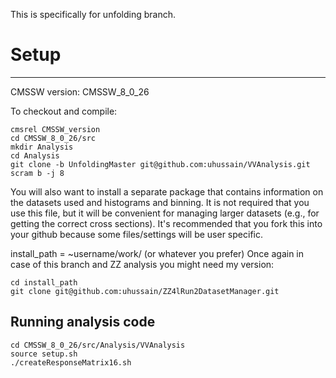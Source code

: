 This is specifically for unfolding branch.
# Setup
-----------
CMSSW version: CMSSW_8_0_26

To checkout and compile:

```console
cmsrel CMSSW_version
cd CMSSW_8_0_26/src
mkdir Analysis
cd Analysis
git clone -b UnfoldingMaster git@github.com:uhussain/VVAnalysis.git
scram b -j 8
```

You will also want to install a separate package that contains information on the datasets used and histograms and binning. It is not required that you use this file, but it will be convenient for managing larger datasets (e.g., for getting the correct cross sections). It's recommended that you fork this into your github because some files/settings will be user specific.

install_path = ~username/work/ (or whatever you prefer)
Once again in case of this branch and ZZ analysis you might need my version:

```console
cd install_path
git clone git@github.com:uhussain/ZZ4lRun2DatasetManager.git
```

  
## Running analysis code

```
cd CMSSW_8_0_26/src/Analysis/VVAnalysis
source setup.sh
./createResponseMatrix16.sh
```



